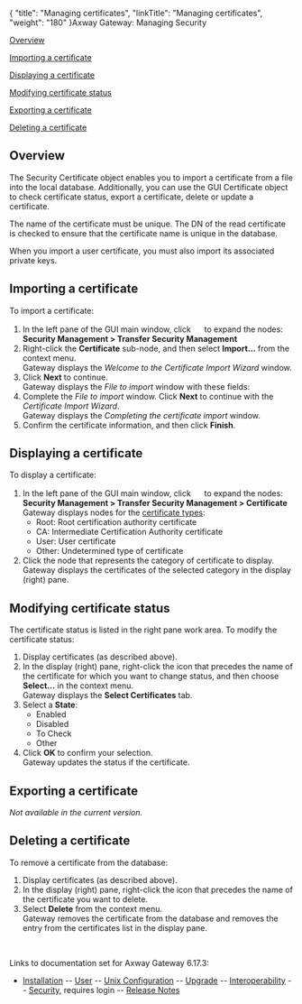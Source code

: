 {
    "title": "Managing certificates",
    "linkTitle": "Managing certificates",
    "weight": "180"
}<span class="mc-variable axway_variables.Component_Long_Name variable">Axway Gateway</span>: Managing Security

[Overview](#Overview)

[Importing a certificate](#Importing_a_certificate)

[Displaying a certificate](#Displaying_a_certificate)

[Modifying certificate status](#Modifying_certificate_status)

[Exporting a certificate](#Exporting_a_certificate)

[Deleting a certificate](#Deleting_a_certificate)

<span id="Overview"></span>

## Overview

The Security Certificate object enables you to import a certificate from a file into the local database. Additionally, you can use the GUI Certificate object to check certificate status, export a certificate, delete or update a certificate.

The name of the certificate must be unique. The DN of the read certificate is checked to ensure that the certificate name is unique in the database.

When you import a user certificate, you must also import its associated private keys.

<span id="Importing_a_certificate"></span>

## Importing a certificate

To import a certificate:

1.  In the left pane of the GUI main window, click <img src="/Images/Gateway/expand_marker.gif" width="16" height="16" /> to expand the nodes:  
    **Security Management > Transfer Security Management**
2.  Right-click the <span style="font-weight: bold;">Certificate</span> sub-node, and then select <span style="font-weight: bold;">Import...</span> from the context menu.  
    Gateway displays the <span style="font-style: italic;">Welcome to the Certificate Import Wizard</span> window.
3.  Click <span style="font-weight: bold;">Next</span> to continue.  
    Gateway displays the <span style="font-style: italic;">File to import</span> window with these fields:
4.  Complete the <span style="font-style: italic;">File to import</span> window. Click <span style="font-weight: bold;">Next</span> to continue with the <span style="font-style: italic;">Certificate Import Wizard</span>.  
    Gateway displays the <span style="font-style: italic;">Completing the certificate import</span> window.
5.  Confirm the certificate information, and then click <span style="font-weight: bold;">Finish</span>.

<span id="Displaying_a_certificate"></span>

## Displaying a certificate

To display a certificate:

1.  In the left pane of the GUI main window, click <img src="/Images/Gateway/expand_marker.gif" width="16" height="16" /> to expand the nodes:  
    **Security Management > Transfer Security Management > Certificate**  
    Gateway displays nodes for the [certificate types](../certificate_restrictions#Certificate_types):
    -   Root: Root certification authority certificate
    -   CA: Intermediate Certification Authority certificate
    -   User: User certificate
    -   Other: Undetermined type of certificate
2.  Click the node that represents the category of certificate to display.  
    Gateway displays the certificates of the selected category in the display (right) pane.

<span id="Modifying_certificate_status"></span>

## Modifying certificate status

The certificate status is listed in the right pane work area. To modify the certificate status:

1.  Display certificates (as described above).
2.  In the display (right) pane, right-click the icon that precedes the name of the certificate for which you want to change status, and then choose <span style="font-weight: bold;">Select...</span> in the context menu.  
    Gateway displays the <span style="font-weight: bold;">Select Certificates</span> tab.
3.  Select a <span style="font-weight: bold;">State</span>:
    -   Enabled
    -   Disabled
    -   To Check
    -   Other
4.  Click <span style="font-weight: bold;">OK</span> to confirm your selection.  
    Gateway updates the status if the certificate.

<span id="Exporting_a_certificate"></span>

## Exporting a certificate

*Not available in the current version.*

<span id="Deleting_a_certificate"></span>

## Deleting a certificate

To remove a certificate from the database:

1.  Display certificates (as described above).
2.  In the display (right) pane, right-click the icon that precedes the name of the certificate you want to delete.
3.  Select <span style="font-weight: bold;">Delete</span> from the context menu.  
    Gateway removes the certificate from the database and removes the entry from the certificates list in the display pane.

 

Links to documentation set for Axway Gateway <span class="mc-variable axway_variables.Release_Number variable">6.17.3</span>:

-   [Installation](#) -- [User](#) -- [Unix Configuration](#) -- [Upgrade](#) -- [Interoperability](#) -- [Security](#), requires login -- [Release Notes](#)

